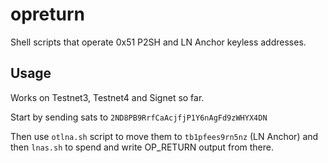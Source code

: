 # opreturn
Shell scripts that operate 0x51 P2SH and LN Anchor keyless addresses.

## Usage

Works on Testnet3, Testnet4 and Signet so far.

Start by sending sats to `2ND8PB9RrfCaAcjfjP1Y6nAgFd9zWHYX4DN`

Then use `otlna.sh` script to move them to `tb1pfees9rn5nz` (LN Anchor) and then `lnas.sh` to spend and write OP_RETURN output from there.
